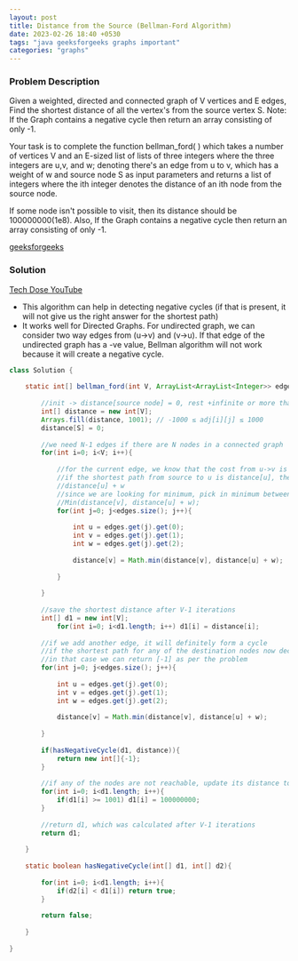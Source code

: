 ```yaml
---
layout: post
title: Distance from the Source (Bellman-Ford Algorithm)
date: 2023-02-26 18:40 +0530
tags: "java geeksforgeeks graphs important"
categories: "graphs"
---
```


### Problem Description

Given a weighted, directed and connected graph of V vertices and E edges, Find the shortest distance of all the vertex's from the source vertex S.
Note: If the Graph contains a negative cycle then return an array consisting of only -1.

Your task is to complete the function bellman_ford( ) which takes a number of vertices V and an E-sized list of lists of three integers where the three integers are u,v, and w; denoting there's an edge from u to v, which has a weight of w and source node S as input parameters and returns a list of integers where the ith integer denotes the distance of an ith node from the source node.

If some node isn't possible to visit, then its distance should be 100000000(1e8). Also, If the Graph contains a negative cycle then return an array consisting of only -1.

[geeksforgeeks](https://practice.geeksforgeeks.org/problems/distance-from-the-source-bellman-ford-algorithm/1)

### Solution

[Tech Dose YouTube](https://www.youtube.com/watch?v=FrLWd1tJ_Wc)

- This algorithm can help in detecting negative cycles (if that is present, it will not give us the right answer for the shortest path)
- It works well for Directed Graphs. For undirected graph, we can consider two way edges from (u->v) and (v->u). If that edge of the undirected graph has a -ve value, Bellman algorithm will not work because it will create a negative cycle.

```java
class Solution {
    
    static int[] bellman_ford(int V, ArrayList<ArrayList<Integer>> edges, int S) {
        
        //init -> distance[source node] = 0, rest +infinite or more than the max value possible
        int[] distance = new int[V];
        Arrays.fill(distance, 1001); // -1000 ≤ adj[i][j] ≤ 1000
        distance[S] = 0;
        
        //we need N-1 edges if there are N nodes in a connected graph
        for(int i=0; i<V; i++){
            
            //for the current edge, we know that the cost from u->v is w.
            //if the shortest path from source to u is distance[u], the shortest path from u to v will be:
            //distance[u] + w
            //since we are looking for minimum, pick in minimum between:
            //Min(distance[v], distance[u] + w);
            for(int j=0; j<edges.size(); j++){
                
                int u = edges.get(j).get(0);
                int v = edges.get(j).get(1);
                int w = edges.get(j).get(2);
                
                distance[v] = Math.min(distance[v], distance[u] + w);
                
            }
            
        }
        
        //save the shortest distance after V-1 iterations
        int[] d1 = new int[V];
            for(int i=0; i<d1.length; i++) d1[i] = distance[i];
        
        //if we add another edge, it will definitely form a cycle
        //if the shortest path for any of the destination nodes now decreases, we can say that it must have formed a -ve cycle
        //in that case we can return [-1] as per the problem
        for(int j=0; j<edges.size(); j++){
            
            int u = edges.get(j).get(0);
            int v = edges.get(j).get(1);
            int w = edges.get(j).get(2);
            
            distance[v] = Math.min(distance[v], distance[u] + w);
            
        }
        
        if(hasNegativeCycle(d1, distance)){
            return new int[]{-1};
        }
        
        //if any of the nodes are not reachable, update its distance to 10^8, as per the problem
        for(int i=0; i<d1.length; i++){
            if(d1[i] >= 1001) d1[i] = 100000000;
        }
        
        //return d1, which was calculated after V-1 iterations
        return d1;
        
    }
    
    static boolean hasNegativeCycle(int[] d1, int[] d2){
        
        for(int i=0; i<d1.length; i++){
            if(d2[i] < d1[i]) return true;
        }
        
        return false;
        
    }
    
}
```
